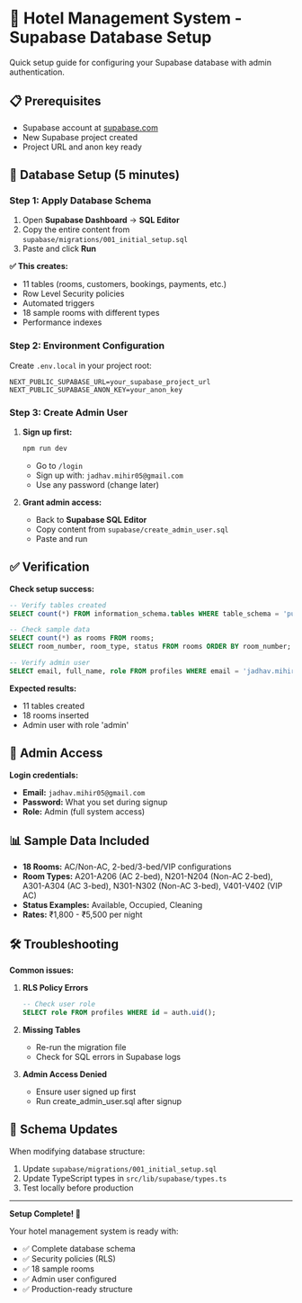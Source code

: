 # 🏨 Hotel Management System - Supabase Database Setup

Quick setup guide for configuring your Supabase database with admin authentication.

## 📋 Prerequisites

- Supabase account at [supabase.com](https://supabase.com)
- New Supabase project created
- Project URL and anon key ready

## 🚀 Database Setup (5 minutes)

### Step 1: Apply Database Schema

1. Open **Supabase Dashboard** → **SQL Editor**
2. Copy the entire content from `supabase/migrations/001_initial_setup.sql`
3. Paste and click **Run**

**✅ This creates:**
- 11 tables (rooms, customers, bookings, payments, etc.)
- Row Level Security policies
- Automated triggers
- 18 sample rooms with different types
- Performance indexes

### Step 2: Environment Configuration

Create `.env.local` in your project root:

```env
NEXT_PUBLIC_SUPABASE_URL=your_supabase_project_url
NEXT_PUBLIC_SUPABASE_ANON_KEY=your_anon_key
```

### Step 3: Create Admin User

1. **Sign up first:**
   ```bash
   npm run dev
   ```
   - Go to `/login`
   - Sign up with: `jadhav.mihir05@gmail.com`
   - Use any password (change later)

2. **Grant admin access:**
   - Back to **Supabase SQL Editor**
   - Copy content from `supabase/create_admin_user.sql`
   - Paste and run

## ✅ Verification

**Check setup success:**
```sql
-- Verify tables created
SELECT count(*) FROM information_schema.tables WHERE table_schema = 'public';

-- Check sample data
SELECT count(*) as rooms FROM rooms;
SELECT room_number, room_type, status FROM rooms ORDER BY room_number;

-- Verify admin user
SELECT email, full_name, role FROM profiles WHERE email = 'jadhav.mihir05@gmail.com';
```

**Expected results:**
- 11 tables created
- 18 rooms inserted
- Admin user with role 'admin'

## 🔑 Admin Access

**Login credentials:**
- **Email:** `jadhav.mihir05@gmail.com`
- **Password:** What you set during signup
- **Role:** Admin (full system access)

## 📊 Sample Data Included

- **18 Rooms:** AC/Non-AC, 2-bed/3-bed/VIP configurations
- **Room Types:** A201-A206 (AC 2-bed), N201-N204 (Non-AC 2-bed), A301-A304 (AC 3-bed), N301-N302 (Non-AC 3-bed), V401-V402 (VIP AC)
- **Status Examples:** Available, Occupied, Cleaning
- **Rates:** ₹1,800 - ₹5,500 per night

## 🛠️ Troubleshooting

**Common issues:**

1. **RLS Policy Errors**
   ```sql
   -- Check user role
   SELECT role FROM profiles WHERE id = auth.uid();
   ```

2. **Missing Tables**
   - Re-run the migration file
   - Check for SQL errors in Supabase logs

3. **Admin Access Denied**
   - Ensure user signed up first
   - Run create_admin_user.sql after signup

## 🔄 Schema Updates

When modifying database structure:

1. Update `supabase/migrations/001_initial_setup.sql`
2. Update TypeScript types in `src/lib/supabase/types.ts`
3. Test locally before production

---

**Setup Complete! 🎉** 

Your hotel management system is ready with:
- ✅ Complete database schema
- ✅ Security policies (RLS)
- ✅ 18 sample rooms
- ✅ Admin user configured
- ✅ Production-ready structure 